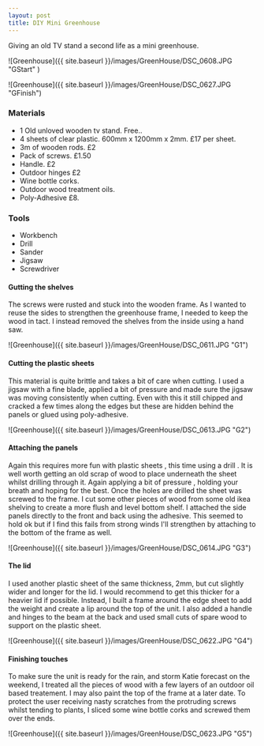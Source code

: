 ```yaml
---
layout: post
title: DIY Mini Greenhouse
---
```


Giving an old TV stand a second life as a mini greenhouse.

![Greenhouse]({{ site.baseurl }}/images/GreenHouse/DSC_0608.JPG "GStart" )

![Greenhouse]({{ site.baseurl }}/images/GreenHouse/DSC_0627.JPG "GFinish")

### Materials

* 1 Old unloved wooden tv stand. Free..
* 4 sheets of clear plastic. 600mm x 1200mm x 2mm. £17 per sheet.
* 3m of wooden rods. £2
* Pack of screws. £1.50
* Handle. £2
* Outdoor hinges £2
* Wine bottle corks.
* Outdoor wood treatment oils.
* Poly-Adhesive £8.

### Tools

* Workbench
* Drill
* Sander
* Jigsaw
* Screwdriver

#### Gutting the shelves

The screws were rusted and stuck into the wooden frame. As I wanted to reuse the sides to strengthen the greenhouse frame, I needed to keep the wood in tact. I instead removed the shelves from the inside using a hand saw. 

![Greenhouse]({{ site.baseurl }}/images/GreenHouse/DSC_0611.JPG "G1")

#### Cutting the plastic sheets

This material is quite brittle and takes a bit of care when cutting. I used a jigsaw with a fine blade, applied a bit of pressure and made sure the jigsaw was moving consistently when cutting. Even with this it still chipped and cracked a few times along the edges but these are hidden behind the panels or glued using poly-adhesive. 

![Greenhouse]({{ site.baseurl }}/images/GreenHouse/DSC_0613.JPG "G2")

#### Attaching the panels

Again this requires more fun with plastic sheets , this time using a drill . It is well worth getting an old scrap of wood to place underneath the sheet whilst drilling through it. Again applying a bit of pressure , holding your breath and hoping for the best. Once the holes are drilled the sheet was screwed to the frame. I cut some other pieces of wood from some old ikea shelving to create a more flush and level bottom shelf. I attached the side panels directly to the front and back using the adhesive. This seemed to hold ok but if I find this fails from strong winds I'll strengthen by attaching to the bottom of the frame as well.

![Greenhouse]({{ site.baseurl }}/images/GreenHouse/DSC_0614.JPG "G3")

#### The lid

I used another plastic sheet of the same thickness, 2mm, but cut slightly wider and longer for the lid. I would recommend to get this thicker for a heavier lid if possible. Instead, I built a frame around the edge sheet to add the weight and create a lip around the top of the unit. I also added a handle and hinges to the beam at the back and used small cuts of spare wood to support on the plastic sheet.

![Greenhouse]({{ site.baseurl }}/images/GreenHouse/DSC_0622.JPG "G4")

#### Finishing touches

To make sure the unit is ready for the rain, and storm Katie forecast on the weekend, I treated all the pieces of wood with a few layers of an outdoor oil based treatement. I may also paint the top of the frame at a later date. To protect the user receiving nasty scratches from the protruding screws whilst tending to plants, I sliced some wine bottle corks and screwed them over the ends. 

![Greenhouse]({{ site.baseurl }}/images/GreenHouse/DSC_0623.JPG "G5")

